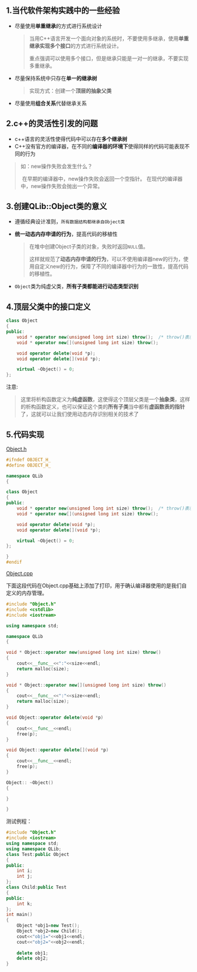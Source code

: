 ## 1.当代软件架构实践中的一些经验

- 尽量使用**单重继承**的方式进行系统设计

    >当用C++语言开发一个面向对象的系统时，不要使用多继承，使用**单重继承实现多个接口**的方式进行系统设计。
    >
    >重点强调可以使用多个接口，但是继承只能是一对一的继承，不要实现多重继承。

- 尽量保持系统中只存在**单一的继承树**

    >实现方式：创建一个**顶层的抽象父类**

- 尽量使用**组合关系**代替继承关系

## 2.c++的灵活性引发的问题

- c++语言的灵活性使得代码中可以存在**多个继承树**
- C++没有官方的编译器，在不同的**编译器的环境下**使得同样的代码可能表现不同的行为

>如：new操作失败会发生什么？ 
>
>​	在早期的编译器中，new操作失败会返回一个空指针。
>​	在现代的编译器中，new操作失败会抛出一个异常。

## 3.创建QLib::Object类的意义

- 遵循经典设计准则，`所有数据结构都继承自Object类`

- **统一动态内存申请的行为**，提高代码的移植性

    >在堆中创建Object子类的对象，失败时返回`NULL`值。
    >
    >这样就规范了**动态内存申请的行为**，可以不使用编译器new的行为，使用自定义new的行为，保障了不同的编译器中行为的一致性，提高代码的移植性。

- `Object`类为纯虚父类，**所有子类都能进行动态类型识别**

## 4.顶层父类中的接口定义

```c++
class Object
{
public:
    void * operator new(unsigned long int size) throw();  /* throw()表示当前的函数不会抛出任何异常 */
    void * operator new[](unsigned long int size) throw();

    void operator delete(void *p);
    void operator delete[](void *p);

    virtual ~Object() = 0;
};
```

注意:

>这里将析构函数定义为**纯虚函数**，这使得这个顶层父类是一个**抽象类**，这样的析构函数定义，也可以保证这个类的**所有子类**当中都有**虚函数表的指针**了，这就可以让我们使用动态内存识别相关的技术了

## 5.代码实现

[Object.h](../../QLib/Object.h)

```c++
#ifndef OBJECT_H_
#define OBJECT_H_

namespace QLib
{

class Object
{
public:
    void * operator new(unsigned long int size) throw();  /* throw()表示当前的函数不会抛出任何异常 */
    void * operator new[](unsigned long int size) throw();

    void operator delete(void *p);
    void operator delete[](void *p);

    virtual ~Object() = 0;
};

}
#endif
```

[Object.cpp](../../QLib/Object.cpp)

下面这段代码在Object.cpp基础上添加了打印，用于确认编译器使用的是我们自定义的内存管理。

```c++
#include "Object.h"
#include <cstdlib>
#include <iostream>

using namespace std;

namespace QLib
{

void * Object::operator new(unsigned long int size) throw()
{
    cout<<__func__<<":"<<size<<endl;
    return malloc(size);
}

void * Object::operator new[](unsigned long int size) throw()
{
    cout<<__func__<<":"<<size<<endl;
    return malloc(size);
}

void Object::operator delete(void *p)
{
    cout<<__func__<<endl;
    free(p);
}

void Object::operator delete[](void *p)
{
    cout<<__func__<<endl;
    free(p);
}

Object:: ~Object()
{

}

}
```

测试例程：

```c++
#include "Object.h"
#include <iostream>
using namespace std;
using namespace QLib;
class Test:public Object 
{
public:
    int i;
    int j;
};
class Child:public Test
{
public:
    int k;
};
int main()
{
    Object *obj1=new Test();
    Object *obj2=new Child();
    cout<<"obj1="<<obj1<<endl;
    cout<<"obj2="<<obj2<<endl;
    
    delete obj1;
    delete obj2;
}
```





